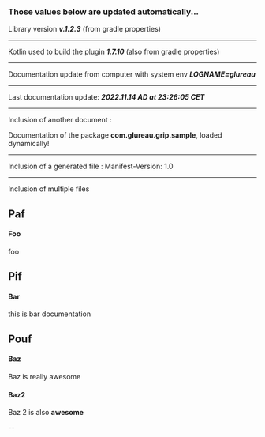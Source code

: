 ### Those values below are updated automatically...

Library version **_v.<!--$ GRADLE_PROPERTIES version -->1.2.3<!-- END $-->_** (from gradle properties)

---

Kotlin used to build the plugin **_<!--$ GRADLE_PROPERTIES kotlinVersion -->1.7.10<!-- END $-->_** (also from gradle
properties)

---

Documentation update from computer with system env **_LOGNAME=<!--$ SYSTEM_ENV LOGNAME -->glureau<!-- END $-->_**

---

Last documentation update: **_<!--$ DATETIME yyyy.MM.dd G 'at' HH:mm:ss z -->2022.11.14 AD at 23:26:05 CET<!-- END $-->_**

---

Inclusion of another document : <!--$ INSERT src/commonMain/kotlin/com/glureau/grip/sample/doc.md -->

Documentation of the package **com.glureau.grip.sample**, loaded dynamically!
<!-- END $-->

---

Inclusion of a generated file : <!--$ INSERT build/tmp/jvmJar/MANIFEST.MF -->
Manifest-Version: 1.0

<!-- END $-->

---
Inclusion of multiple files
<!--$ INSERT_DIRECTORIES src/commonMain/kotlin/com/glureau/grip/sample/p*/*.md
"
## %LASTDIR%
"
"
#### %FILE%
"-->

## Paf

#### Foo
foo

## Pif

#### Bar
this is bar documentation

## Pouf

#### Baz
Baz is really awesome

#### Baz2
Baz 2 is also **awesome**<!-- END $-->

--